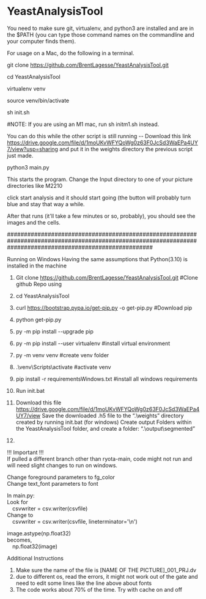 # YeastAnalysisTool

You need to make sure git, virtualenv, and python3 are installed and are in the $PATH (you can type those command names on the commandline and your computer finds them).



For usage on a Mac, do the following in a terminal.


git clone https://github.com/BrentLagesse/YeastAnalysisTool.git

cd YeastAnalysisTool

virtualenv venv

source venv/bin/activate

sh init.sh

#NOTE:  If you are using an M1 mac, run sh initm1.sh instead.  

You can do this while the other script is still running -- Download this link https://drive.google.com/file/d/1moUKvWFYQoWg0z63F0JcSd3WaEPa4UY7/view?usp=sharing and put it in the weights directory the previous script just made.

python3 main.py 

This starts the program.  Change the Input directory to one of your picture directories like M2210

click start analysis and it should start going (the button will probably turn blue and stay that way a while. 

After that runs (it'll take a few minutes or so, probably), you should see the images and the cells.  

###########################################################################################################################################################

Running on Windows
Having the same assumptions that Python(3.10) is installed in the machine

1. Git clone https://github.com/BrentLagesse/YeastAnalysisTool.git  #Clone github Repo using

2. cd YeastAnalysisTool

3. curl https://bootstrap.pypa.io/get-pip.py -o get-pip.py          #Download pip

4. python get-pip.py

5. py -m pip install --upgrade pip

6. py -m pip install --user virtualenv                              #install virtual environment

7. py -m venv venv                                                  #create venv folder

8. .\venv\Scripts\activate                                          #activate venv

9. pip install -r requirementsWindows.txt                           #install all windows requirements

10. Run init.bat

11. Download this file https://drive.google.com/file/d/1moUKvWFYQoWg0z63F0JcSd3WaEPa4UY7/view
Save the downloaded .h5 file to the “.\weights” directory created by running init.bat (for windows)
Create output Folders within the YeastAnalysisTool folder, and create a folder:  “.\output\segmented”

12. 
!!! Important !!!<br/>
If pulled a different branch other than ryota-main, code might not run and will need slight changes to run on windows. <br/>

Change foreground parameters to fg_color<br/>
Change text_font parameters to font<br/>

In main.py: <br/>
Look for<br/>
&emsp;csvwriter = csv.writer(csvfile)<br/>
Change to <br/>
&emsp;csvwriter = csv.writer(csvfile, lineterminator='\n')<br/>

image.astype(np.float32)<br/>
becomes,<br/>
&emsp;np.float32(image)

Additional Instructions
1. Make sure the name of the file is [NAME OF THE PICTURE]_001_PRJ.dv
2. due to different os, read the errors, it might not work out of the gate and need to edit some lines like the line above about fonts
3. The code works about 70% of the time. Try with cache on and off
